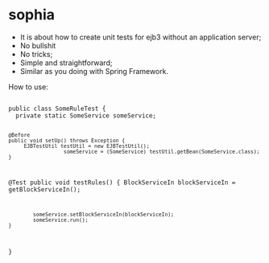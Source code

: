 # sophia

- It is about how to create unit tests for ejb3 without an application server;
- No bullshit
- No tricks;
- Simple and straightforward;
- Similar as you doing with Spring Framework.

How to use:

<code>
public class SomeRuleTest {
  private static SomeService someService;
	
	@Before
	public void setUp() throws Exception {
		 EJBTestUtil testUtil = new EJBTestUtil();
		              someService = (SomeService) testUtil.getBean(SomeService.class);	
	}

  @Test
	public void testRules() {
        BlockServiceIn blockServiceIn = getBlockServiceIn();
		    
		    someService.setBlockServiceIn(blockServiceIn);
		    someService.run();
	}
}
</code>



